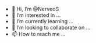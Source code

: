 - 👋 Hi, I’m @NerveoS
- 👀 I’m interested in ...
- 🌱 I’m currently learning ...
- 💞️ I’m looking to collaborate on ...
- 📫 How to reach me ...

<!---
NerveoS/NerveoS is a ✨ special ✨ repository because its `README.md` (this file) appears on your GitHub profile.
You can click the Preview link to take a look at your changes.
--->
